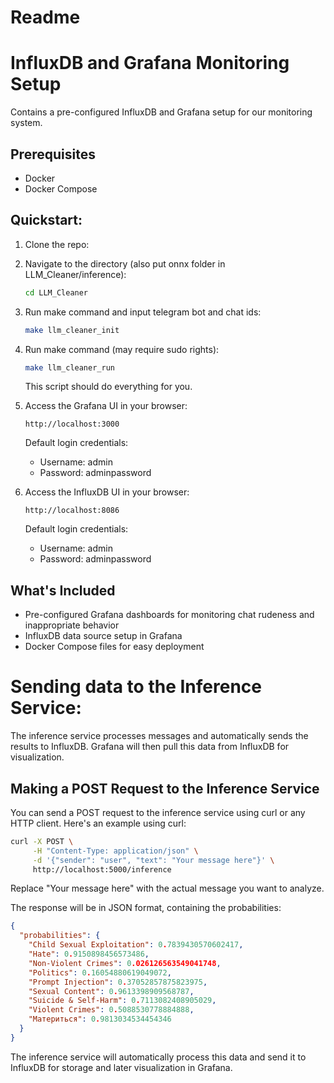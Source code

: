 # Readme

# InfluxDB and Grafana Monitoring Setup

Contains a pre-configured InfluxDB and Grafana setup for our monitoring system. 

## Prerequisites

- Docker
- Docker Compose

## Quickstart:

1. Clone the repo:
2. Navigate to the directory (also put onnx folder in LLM_Cleaner/inference):
    
    ```bash
    cd LLM_Cleaner
    ```
    
3. Run make command and input telegram bot and chat ids:
    
    ```bash
    make llm_cleaner_init
    ```
    
4. Run make command (may require sudo rights):
    
    ```bash
    make llm_cleaner_run
    ```
    
    This script should do everything for you.
    
5. Access the Grafana UI in your browser:
    
    ```
    http://localhost:3000
    ```
    
    Default login credentials:
    
    - Username: admin
    - Password: adminpassword
6. Access the InfluxDB UI in your browser:
    
    ```
    http://localhost:8086
    ```
    
    Default login credentials:
    
    - Username: admin
    - Password: adminpassword

## What's Included

- Pre-configured Grafana dashboards for monitoring chat rudeness and inappropriate behavior
- InfluxDB data source setup in Grafana
- Docker Compose files for easy deployment

# Sending data to the Inference Service:

The inference service processes messages and automatically sends the results to InfluxDB. Grafana will then pull this data from InfluxDB for visualization.

## Making a POST Request to the Inference Service

You can send a POST request to the inference service using curl or any HTTP client. Here's an example using curl:

```bash
curl -X POST \
     -H "Content-Type: application/json" \
     -d '{"sender": "user", "text": "Your message here"}' \
     http://localhost:5000/inference
```

Replace "Your message here" with the actual message you want to analyze.

The response will be in JSON format, containing the probabilities:

```json
{
  "probabilities": {
    "Child Sexual Exploitation": 0.7839430570602417,
    "Hate": 0.9150898456573486,
    "Non-Violent Crimes": 0.026126563549041748,
    "Politics": 0.16054880619049072,
    "Prompt Injection": 0.37052857875823975,
    "Sexual Content": 0.9613398909568787,
    "Suicide & Self-Harm": 0.7113082408905029,
    "Violent Crimes": 0.5088530778884888,
    "Материться": 0.9813034534454346
  }
}
```

The inference service will automatically process this data and send it to InfluxDB for storage and later visualization in Grafana.
